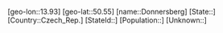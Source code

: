 ﻿---
location: [50.55,13.93]
type: City
tags:
- geo/City


SpocWebEntityId: 29842
isDeleted: false
confidential: public

---
[geo-lon::13.93]
[geo-lat::50.55]
[name::Donnersberg]
[State::]
[Country::Czech_Rep.]
[StateId::]
[Population::]
[Unknown::]


